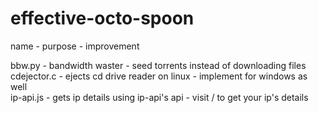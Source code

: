 # effective-octo-spoon
name - purpose - improvement

bbw.py      - bandwidth waster                   - seed torrents instead of downloading files  
cdejector.c - ejects cd drive reader on linux    - implement for windows as well  
ip-api.js   - gets ip details using ip-api's api - visit / to get your ip's details  
